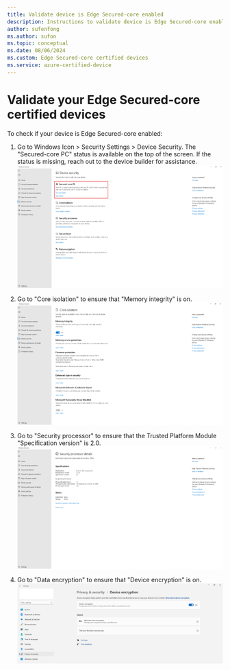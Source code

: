 ```yaml
---
title: Validate device is Edge Secured-core enabled
description: Instructions to validate device is Edge Secured-core enabled 
author: sufenfong
ms.author: sufon
ms.topic: conceptual 
ms.date: 08/06/2024 
ms.custom: Edge Secured-core certified devices
ms.service: azure-certified-device
---
```

# Validate your Edge Secured-core certified devices
To check if your device is Edge Secured-core enabled: 
1.	Go to Windows Icon > Security Settings > Device Security. The "Secured-core PC" status is available on the top of the screen. If the status is missing, reach out to the device builder for assistance.
[![Screenshot of Device Security Status.](./media/images/edge-secured-core-enabled.png)](./media/images/edge-secured-core-enabled.png#lightbox)

2.	Go to "Core isolation" to ensure that "Memory integrity" is on.
[![Screenshot of Core isolation Status.](./media/images/core-isolation.png)](./media/images/core-isolation.png#lightbox)

3.	Go to "Security processor" to ensure that the Trusted Platform Module "Specification version" is 2.0.
[![Screenshot of security processor Status.](./media/images/security-processor.png)](./media/images/security-processor.png#lightbox)

4.	Go to "Data encryption" to ensure that "Device encryption" is on.
[![Screenshot of device encryption Status.](./media/images/device-encryption.png)](./media/images/device-encryption-expanded.png#lightbox)

